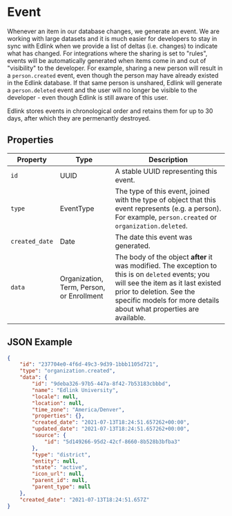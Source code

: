 # Event

Whenever an item in our database changes, we generate an event. We are working with large datasets and it is much easier for developers to stay in sync with Edlink when we provide a list of deltas (i.e. changes) to indicate what has changed. For integrations where the sharing is set to "rules", events will be automatically generated when items come in and out of "visibility" to the developer. For example, sharing a new person will result in a `person.created` event, even though the person may have already existed in the Edlink database. If that same person is unshared, Edlink will generate a `person.deleted` event and the user will no longer be visible to the developer - even though Edlink is still aware of this user.

Edlink stores events in chronological order and retains them for up to 30 days, after which they are permenantly destroyed.

## Properties

| Property | Type | Description |
|---|---|---|
| `id` | UUID | A stable UUID representing this event. |
| `type` | EventType | The type of this event, joined with the type of object that this event represents (e.g. a person). For example, `person.created` or `organization.deleted`. |
| `created_date` | Date | The date this event was generated. |
| `data` | Organization, Term, Person, or Enrollment | The body of the object **after** it was modified. The exception to this is on `deleted` events; you will see the item as it last existed prior to deletion. See the specific models for more details about what properties are available. |

## JSON Example
```json
{
    "id": "237704e0-4f6d-49c3-9d39-1bbb1105d721",
    "type": "organization.created",
    "data": {
        "id": "9deba326-97b5-447a-8f42-7b53183cbbbd",
        "name": "Edlink University",
        "locale": null,
        "location": null,
        "time_zone": "America/Denver",
        "properties": {},
        "created_date": "2021-07-13T18:24:51.657262+00:00",
        "updated_date": "2021-07-13T18:24:51.657262+00:00",
        "source": {
            "id": "5d149266-95d2-42cf-8660-8b528b3bfba3"
        },
        "type": "district",
        "entity": null,
        "state": "active",
        "icon_url": null,
        "parent_id": null,
        "parent_type": null
    },
    "created_date": "2021-07-13T18:24:51.657Z"
}
```
